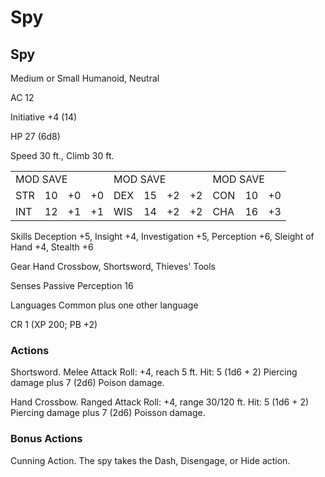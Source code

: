 # Spy

## Spy

Medium or Small Humanoid, Neutral

AC 12

Initiative +4 (14)

HP 27 (6d8)

Speed 30 ft., Climb 30 ft.

<table><tr><td colspan="4">MOD SAVE</td><td colspan="4">MOD SAVE</td><td colspan="3">MOD SAVE</td></tr><tr><td>STR</td><td>10</td><td>+0</td><td>+0</td><td>DEX</td><td>15</td><td>+2</td><td>+2</td><td>CON</td><td>10</td><td>+0</td></tr><tr><td>INT</td><td>12</td><td>+1</td><td>+1</td><td>WIS</td><td>14</td><td>+2</td><td>+2</td><td>CHA</td><td>16</td><td>+3</td></tr></table>

Skills Deception +5, Insight +4, Investigation +5, Perception +6, Sleight of Hand +4, Stealth +6

Gear Hand Crossbow, Shortsword, Thieves' Tools

Senses Passive Perception 16

Languages Common plus one other language

CR 1 (XP 200; PB +2)

### Actions

Shortsword. Melee Attack Roll: +4, reach 5 ft. Hit: 5 (1d6 + 2) Piercing damage plus 7 (2d6) Poison damage.

Hand Crossbow. Ranged Attack Roll: +4, range 30/120 ft. Hit: 5 (1d6 + 2) Piercing damage plus 7 (2d6) Poisson damage.

### Bonus Actions

Cunning Action. The spy takes the Dash, Disengage, or Hide action.
